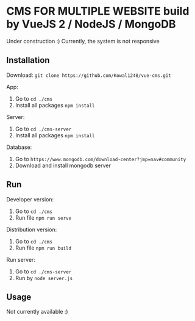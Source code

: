 # CMS FOR MULTIPLE WEBSITE build by VueJS 2 / NodeJS / MongoDB

Under construction :)
Currently, the system is not responsive

## Installation
Download: `git clone https://github.com/Kowal1248/vue-cms.git`

App:
  1. Go to `cd ./cms`
  2. Install all packages `npm install`

Server:
  1. Go to `cd ./cms-server`
  2. Install all packages `npm install`

Database:
  1. Go to `https://www.mongodb.com/download-center?jmp=nav#community`
  2. Download and install mongodb server

## Run
Developer version:
  1. Go to `cd ./cms`
  2. Run file `npm run serve`

Distribution version:
  1. Go to `cd ./cms`
  2. Run file `npm run build`

Run server:
  1. Go to `cd ./cms-server`
  2. Run by `node server.js`

## Usage
Not currently available :)
